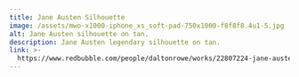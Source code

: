```yaml
---
title: Jane Austen Silhouette
image: /assets/mwo-x1000-iphone_xs_soft-pad-750x1000-f8f8f8.4u1-5.jpg
alt: Jane Austen silhouette on tan.
description: Jane Austen legendary silhouette on tan.
link: >-
  https://www.redbubble.com/people/daltonrowe/works/22807224-jane-austen-silhouette-big?asc=u&p=iphone-case
---
```


